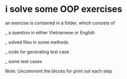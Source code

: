 # i solve some OOP exercises

an exercise is contained in a folder, which consists of

_ a question in either Vietnamese or English

_ solved files in some methods

_ code for generating test case

_ some test cases

Note: Uncomment the blocks for print out each step
